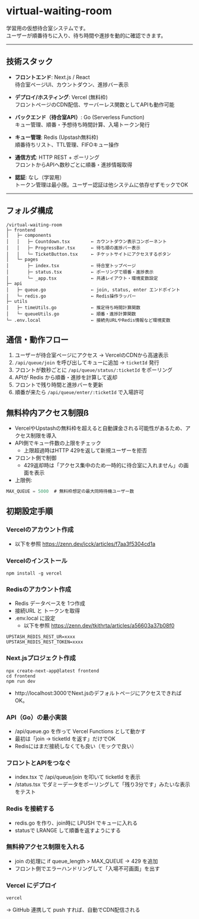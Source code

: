 # virtual-waiting-room

学習用の仮想待合室システムです。  
ユーザーが順番待ちに入り、待ち時間や進捗を動的に確認できます。

---

## 技術スタック

- **フロントエンド**: Next.js / React  
  待合室ページUI、カウントダウン、進捗バー表示

- **デプロイ/ホスティング**: Vercel (無料枠)  
  フロントページのCDN配信、サーバーレス関数としてAPIも動作可能

- **バックエンド（待合室API）**: Go (Serverless Function)  
  キュー管理、順番・予想待ち時間計算、入場トークン発行

- **キュー管理**: Redis (Upstash無料枠)  
  順番待ちリスト、TTL管理、FIFOキュー操作

- **通信方式**: HTTP REST + ポーリング  
  フロントからAPIへ数秒ごとに順番・進捗情報取得

- **認証**: なし（学習用）  
  トークン管理は最小限。ユーザー認証は他システムに依存せずモックでOK

---

## フォルダ構成
```text
/virtual-waiting-room
├─ frontend
│   ├─ components
│   │   ├─ Countdown.tsx        ← カウントダウン表示コンポーネント
│   │   ├─ ProgressBar.tsx      ← 待ち順の進捗バー表示
│   │   └─ TicketButton.tsx     ← チケットサイトにアクセスするボタン
│   └─ pages
│       ├─ index.tsx            ← 待合室トップページ
│       ├─ status.tsx           ← ポーリングで順番・進捗表示
│       └─ _app.tsx             ← 共通レイアウト・環境変数設定
├─ api
│   ├─ queue.go                 ← join, status, enter エンドポイント
│   └─ redis.go                 ← Redis操作ラッパー
├─ utils
│   ├─ timeUtils.go             ← 推定待ち時間計算関数
│   └─ queueUtils.go            ← 順番・進捗計算関数
└─ .env.local                   ← 接続先URLやRedis情報など環境変数
```

## 通信・動作フロー

1. ユーザーが待合室ページにアクセス → VercelのCDNから高速表示  
2. `/api/queue/join` を呼び出してキューに追加 → `ticketId` 発行  
3. フロントが数秒ごとに `/api/queue/status/:ticketId` をポーリング  
4. APIが Redis から順番・進捗を計算して返却  
5. フロントで残り時間と進捗バーを更新  
6. 順番が来たら `/api/queue/enter/:ticketId` で入場許可

## 無料枠内アクセス制限ß

- VercelやUpstashの無料枠を超えると自動課金される可能性があるため、アクセス制限を導入
- API側でキュー件数の上限をチェック
  - 上限超過時はHTTP 429を返して新規ユーザーを拒否
- フロント側で制御
  - 429返却時は「アクセス集中のため一時的に待合室に入れません」の画面を表示
- 上限例:
```go
MAX_QUEUE = 5000  # 無料枠想定の最大同時待機ユーザー数
```


## 初期設定手順

### Vercelのアカウント作成
* 以下を参照 https://zenn.dev/icck/articles/f7aa3f5304cd1a

### Vercelのインストール
```
npm install -g vercel
```
### Redisのアカウント作成
  * Redis データベースを 1つ作成
  * 接続URL と トークンを取得
  * .env.local に設定
    - 以下を参照
https://zenn.dev/tkithrta/articles/a56603a37b08f0
```
UPSTASH_REDIS_REST_UR=xxxx
UPSTASH_REDIS_REST_TOKEN=xxxx
```
### Next.jsプロジェクト作成
```
npx create-next-app@latest frontend
cd frontend
npm run dev
```
* http://localhost:3000でNext.jsのデフォルトページにアクセスできればOK。

### API（Go）の最小実装
* /api/queue.go を作って Vercel Functions として動かす
* 最初は「join → ticketId を返す」だけでOK
* Redisにはまだ接続しなくても良い（モックで良い）

### フロントとAPIをつなぐ
* index.tsx で /api/queue/join を叩いて ticketId を表示
* /status.tsx でダミーデータをポーリングして「残り3分です」みたいな表示をテスト

### Redis を接続する
* redis.go を作り、join時に LPUSH でキューに入れる
* statusで LRANGE して順番を返すようにする

### 無料枠アクセス制限を入れる
* join の処理に if queue_length > MAX_QUEUE → 429 を追加
* フロント側でエラーハンドリングして「入場不可画面」を出す

### Vercel にデプロイ
```
vercel
```
→ GitHub 連携して push すれば、自動でCDN配信される